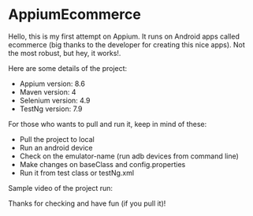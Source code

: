 # AppiumEcommerce

Hello, this is my first attempt on Appium. It runs on Android apps called ecommerce (big thanks to the developer for creating this nice apps). Not the most robust, but hey, it works!.

Here are some details of the project:
- Appium version: 8.6
- Maven version: 4
- Selenium version: 4.9
- TestNg version: 7.9

For those who wants to pull and run it, keep in mind of these:
- Pull the project to local
- Run an android device
- Check on the emulator-name (run adb devices from command line)
- Make changes on baseClass and config.properties
- Run it from test class or testNg.xml

Sample video of the project run:

Thanks for checking and have fun (if you pull it)!
